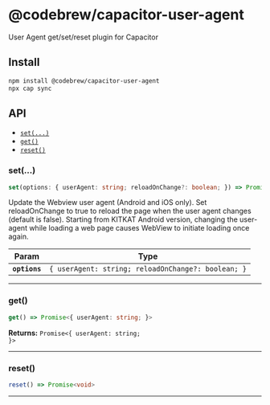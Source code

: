 # @codebrew/capacitor-user-agent

User Agent get/set/reset plugin for Capacitor

## Install

```bash
npm install @codebrew/capacitor-user-agent
npx cap sync
```

## API

<docgen-index>

* [`set(...)`](#set)
* [`get()`](#get)
* [`reset()`](#reset)

</docgen-index>

<docgen-api>
<!--Update the source file JSDoc comments and rerun docgen to update the docs below-->

### set(...)

```typescript
set(options: { userAgent: string; reloadOnChange?: boolean; }) => Promise<void>
```

Update the Webview user agent (Android and iOS only). Set reloadOnChange
to true to reload the page when the user agent changes (default is false).
Starting from KITKAT Android version, changing the user-agent while loading
a web page causes WebView to initiate loading once again.

| Param         | Type                                                          |
| ------------- | ------------------------------------------------------------- |
| **`options`** | <code>{ userAgent: string; reloadOnChange?: boolean; }</code> |

--------------------


### get()

```typescript
get() => Promise<{ userAgent: string; }>
```

**Returns:** <code>Promise&lt;{ userAgent: string; }&gt;</code>

--------------------


### reset()

```typescript
reset() => Promise<void>
```

--------------------

</docgen-api>
